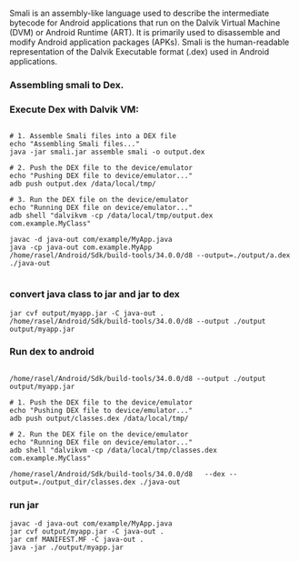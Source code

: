 Smali is an assembly-like language used to describe the intermediate bytecode for Android
applications that run on the Dalvik Virtual Machine (DVM) or Android Runtime (ART).
It is primarily used to disassemble and modify Android application packages (APKs).
Smali is the human-readable representation of the Dalvik Executable format (.dex) used in Android
applications.

### Assembling smali to Dex.

### Execute Dex with Dalvik VM:

```shell

# 1. Assemble Smali files into a DEX file
echo "Assembling Smali files..."
java -jar smali.jar assemble smali -o output.dex

# 2. Push the DEX file to the device/emulator
echo "Pushing DEX file to device/emulator..."
adb push output.dex /data/local/tmp/

# 3. Run the DEX file on the device/emulator
echo "Running DEX file on device/emulator..."
adb shell "dalvikvm -cp /data/local/tmp/output.dex com.example.MyClass"

```
 
```shell
javac -d java-out com/example/MyApp.java 
java -cp java-out com.example.MyApp
/home/rasel/Android/Sdk/build-tools/34.0.0/d8 --output=./output/a.dex ./java-out


```


### convert java class to jar and jar to dex
```shell
jar cvf output/myapp.jar -C java-out .
/home/rasel/Android/Sdk/build-tools/34.0.0/d8 --output ./output output/myapp.jar
```


### Run dex to android 
```shell

/home/rasel/Android/Sdk/build-tools/34.0.0/d8 --output ./output output/myapp.jar

# 1. Push the DEX file to the device/emulator
echo "Pushing DEX file to device/emulator..."
adb push output/classes.dex /data/local/tmp/

# 2. Run the DEX file on the device/emulator
echo "Running DEX file on device/emulator..."
adb shell "dalvikvm -cp /data/local/tmp/classes.dex com.example.MyClass"
```

```shell
/home/rasel/Android/Sdk/build-tools/34.0.0/d8   --dex --output=./output_dir/classes.dex ./java-out
```

### run jar
```shell
javac -d java-out com/example/MyApp.java 
jar cvf output/myapp.jar -C java-out .
jar cmf MANIFEST.MF -C java-out .
java -jar ./output/myapp.jar
```